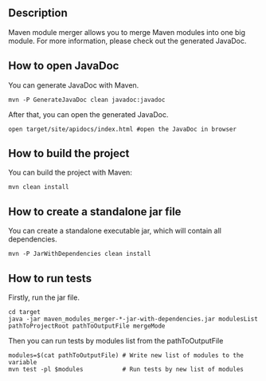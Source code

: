 ## Description

Maven module merger allows you to merge Maven modules into one big module.
For more information, please check out the generated JavaDoc.

## How to open JavaDoc

You can generate JavaDoc with Maven.

```shell
mvn -P GenerateJavaDoc clean javadoc:javadoc
```

After that, you can open the generated JavaDoc.

```shell
open target/site/apidocs/index.html #open the JavaDoc in browser
```

## How to build the project

You can build the project with Maven:
```shell
mvn clean install
```

## How to create a standalone jar file

You can create a standalone executable jar, which will contain all dependencies.
```shell
mvn -P JarWithDependencies clean install
```

## How to run tests

Firstly, run the jar file.
```shell
cd target
java -jar maven_modules_merger-*-jar-with-dependencies.jar modulesList pathToProjectRoot pathToOutputFile mergeMode 
```

Then you can run tests by modules list from the pathToOutputFile
```shell
modules=$(cat pathToOutputFile) # Write new list of modules to the variable
mvn test -pl $modules           # Run tests by new list of modules
```
